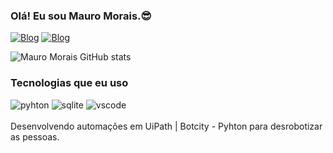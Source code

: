 
### Olá! Eu sou Mauro Morais.😎

[![Blog](https://img.shields.io/badge/LinkedIn-0077B5?style=for-the-badge&logo=linkedin&logoColor=white)](https://www.linkedin.com/in/maurovmorais/)
[![Blog](https://img.shields.io/badge/Instagram-E4405F?style=for-the-badge&logo=instagram&logoColor=white)](https://www.instagram.com/maurovmorais)

![Mauro Morais GitHub stats](https://github-readme-stats.vercel.app/api?username=maurovmorais&show_icons=true&theme=dracula)

### Tecnologias que eu uso
<div style="display: inline_block">
    <img aling="center" alt="pyhton" src="https://img.shields.io/badge/Python-3776AB?style=for-the-badge&logo=python&logoColor=white">
    <img aling="center" alt="sqlite" src="https://img.shields.io/badge/SQLite-07405E?style=for-the-badge&logo=sqlite&logoColor=white">
    <img aling="center" alt="vscode  " src="https://img.shields.io/badge/Visual_Studio_Code-0078D4?style=for-the-badge&logo=visual%20studio%20code&logoColor=white">
</div><br/>
Desenvolvendo automações em UiPath | Botcity - Pyhton para desrobotizar as pessoas.

